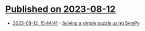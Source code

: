 # [Published on 2023-08-12](index.md)

* [2023-08-12, 15:44:41](https://lobste.rs/s/qya89w/solving_simple_puzzle_using_sympy) - [Solving a simple puzzle using SymPy](https://wsdookadr.github.io/posts/p9/)
